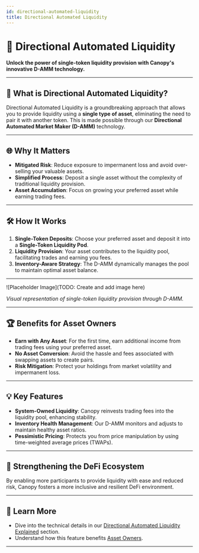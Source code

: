 ```yaml
---
id: directional-automated-liquidity
title: Directional Automated Liquidity
---
```


# 🔄 Directional Automated Liquidity

**Unlock the power of single-token liquidity provision with Canopy's innovative D-AMM technology.**

---

## 🚀 **What is Directional Automated Liquidity?**

Directional Automated Liquidity is a groundbreaking approach that allows you to provide liquidity using a **single type of asset**, eliminating the need to pair it with another token. This is made possible through our **Directional Automated Market Maker (D-AMM)** technology.

---

## 🌐 **Why It Matters**

- **Mitigated Risk**: Reduce exposure to impermanent loss and avoid over-selling your valuable assets.
- **Simplified Process**: Deposit a single asset without the complexity of traditional liquidity provision.
- **Asset Accumulation**: Focus on growing your preferred asset while earning trading fees.

---

## 🛠️ **How It Works**

1. **Single-Token Deposits**: Choose your preferred asset and deposit it into a **Single-Token Liquidity Pod**.
2. **Liquidity Provision**: Your asset contributes to the liquidity pool, facilitating trades and earning you fees.
3. **Inventory-Aware Strategy**: The D-AMM dynamically manages the pool to maintain optimal asset balance.

---

![Placeholder Image](TODO: Create and add image here)

*Visual representation of single-token liquidity provision through D-AMM.*

---

## 🏆 **Benefits for Asset Owners**

- **Earn with Any Asset**: For the first time, earn additional income from trading fees using your preferred asset.
- **No Asset Conversion**: Avoid the hassle and fees associated with swapping assets to create pairs.
- **Risk Mitigation**: Protect your holdings from market volatility and impermanent loss.

---

## 💡 **Key Features**

- **System-Owned Liquidity**: Canopy reinvests trading fees into the liquidity pool, enhancing stability.
- **Inventory Health Management**: Our D-AMM monitors and adjusts to maintain healthy asset ratios.
- **Pessimistic Pricing**: Protects you from price manipulation by using time-weighted average prices (TWAPs).

---

## 🤝 **Strengthening the DeFi Ecosystem**

By enabling more participants to provide liquidity with ease and reduced risk, Canopy fosters a more inclusive and resilient DeFi environment.

---

## 📖 **Learn More**

- Dive into the technical details in our [Directional Automated Liquidity Explained](../directional-automated-liquidity-explained/introduction) section.
- Understand how this feature benefits [Asset Owners](../getting-started/for-asset-owners).

---
